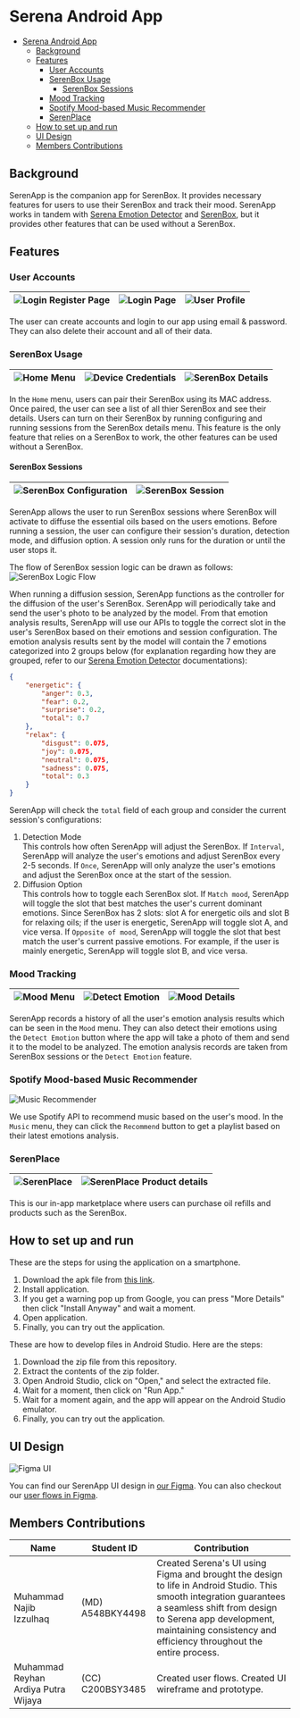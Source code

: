 # Serena Android App

- [Serena Android App](#serena-android-app)
  - [Background](#background)
  - [Features](#features)
    - [User Accounts](#user-accounts)
    - [SerenBox Usage](#serenbox-usage)
      - [SerenBox Sessions](#serenbox-sessions)
    - [Mood Tracking](#mood-tracking)
    - [Spotify Mood-based Music Recommender](#spotify-mood-based-music-recommender)
    - [SerenPlace](#serenplace)
  - [How to set up and run](#how-to-set-up-and-run)
  - [UI Design](#ui-design)
  - [Members Contributions](#members-contributions)

## Background

SerenApp is the companion app for SerenBox. It provides necessary features for users to use their SerenBox and track their mood.
SerenApp works in tandem with [Serena Emotion Detector](https://github.com/Serena-Smart-Home-Smart-Wellbeing/serena-emotion-detector) and [SerenBox](https://github.com/Serena-Smart-Home-Smart-Wellbeing/serena-backend),
but it provides other features that can be used without a SerenBox.

## Features

### User Accounts

| ![Login Register Page](<demo/images/Login Register Page.png>) | ![Login Page](<demo/images/Login Page.png>) | ![User Profile](<demo/images/User Profile.png>)
| :-------------------------------------------------------------: | :-----------------------------------------: | :-------------------------------------------: |

The user can create accounts and login to our app using email & password. They can also
delete their account and all of their data.

### SerenBox Usage

| ![Home Menu](<demo/images/Home Menu.png>) | ![Device Credentials](<demo/images/Device Credentials.png>)| ![SerenBox Details](<demo/images/SerenBox Details.png>) |
| :----------------------------------------: |  :----------------------------------------: |:-----------------------------------------------------: |

In the `Home` menu, users can pair their SerenBox using its MAC address. Once paired, the user can
see a list of all thier SerenBox and see their details. Users can turn on their SerenBox
by running configuring and running sessions from the SerenBox details menu. This feature
is the only feature that relies on a SerenBox to work, the other features can be used
without a SerenBox.

#### SerenBox Sessions

| ![SerenBox Configuration](<demo/images/SerenBox Configuration.png>)  | ![SerenBox Session](<demo/images/SerenBox Session.png>) |
| :-----------------------------------------------------: |:-----------------------------------------------------: |

SerenApp allows the user to run SerenBox sessions where SerenBox will activate to diffuse the essential oils based on the users emotions.
Before running a session, the user can configure their session's duration, detection mode, and diffusion option.
A session only runs for the duration or until the user stops it.

The flow of SerenBox session logic can be drawn as follows:
![SerenBox Logic Flow](<./demo/images/SerenBox Logic Flow.png>)

When running a diffusion session, SerenApp functions as the controller for the diffusion of the user's SerenBox. SerenApp will periodically take and send
the user's photo to be analyzed by the model. From that emotion analysis results, SerenApp will use our APIs to toggle the correct slot in the user's SerenBox based on their emotions and session configuration.
The emotion analysis results sent by the model will contain the 7 emotions categorized into 2 groups below (for explanation regarding
how they are grouped, refer to our [Serena Emotion Detector](https://github.com/Serena-Smart-Home-Smart-Wellbeing/serena-emotion-detector) documentations):

```json
{
    "energetic": {
        "anger": 0.3,
        "fear": 0.2,
        "surprise": 0.2,
        "total": 0.7
    },
    "relax": {
        "disgust": 0.075,
        "joy": 0.075,
        "neutral": 0.075,
        "sadness": 0.075,
        "total": 0.3
    }
}
```

SerenApp will check the `total` field of each group and consider the current session's configurations:

1. Detection Mode  
   This controls how often SerenApp will adjust the SerenBox. If `Interval`, SerenApp will analyze the user's emotions and adjust
   SerenBox every 2-5 seconds. If `Once`, SerenApp will only analyze the user's emotions and adjust the SerenBox once at the start of the session.
2. Diffusion Option  
   This controls how to toggle each SerenBox slot. If `Match mood`, SerenApp will toggle the slot that best matches the user's
   current dominant emotions. Since SerenBox has 2 slots: slot A for energetic oils and slot B for relaxing oils; if the user
   is energetic, SerenApp will toggle slot A, and vice versa. If `Opposite of mood`, SerenApp will toggle the slot that best
   match the user's current passive emotions. For example, if the user is mainly energetic, SerenApp will toggle slot B, and vice versa.

### Mood Tracking

| ![Mood Menu](<demo/images/Mood Menu.png>) | ![Detect Emotion](<demo/images/Detect Emotion.png>) | ![Mood Details](<demo/images/Mood Details.png>) |
| :----------------------------------------------: |:---------------------------------------------------: | :----------------------------------------------: |

SerenApp records a history of all the user's emotion analysis results which can be seen
in the `Mood` menu. They can also detect their emotions using the `Detect Emotion` button
where the app will take a photo of them and send it to the model to be analyzed. The emotion
analysis records are taken from SerenBox sessions or the `Detect Emotion` feature.

### Spotify Mood-based Music Recommender

![Music Recommender](<demo/images/Music Recommender.png>)

We use Spotify API to recommend music based on the user's mood.
In the `Music` menu, they can click the `Recommend` button to get a playlist
based on their latest emotions analysis.

### SerenPlace

| ![SerenPlace](<demo/images/SerenPlace.png>) | ![SerenPlace Product details](<demo/images/SerenPlace Product details.png>) |
| :------------------------------------------: | :--------------------------------------------------------------------------: |

This is our in-app marketplace where users can purchase oil refills and products such as
the SerenBox.

## How to set up and run

These are the steps for using the application on a smartphone.

1. Download the apk file from [this link](https://drive.google.com/drive/folders/1Jr4M0aGxm2_mq6haQafRH213LsgLEl6M?usp=sharing).
2. Install application.
3. If you get a warning pop up from Google, you can press "More Details" then click "Install Anyway" and wait a moment.
4. Open application.
5. Finally, you can try out the application.

These are how to develop files in Android Studio. Here are the steps:

1. Download the zip file from this repository.
2. Extract the contents of the zip folder.
3. Open Android Studio, click on "Open," and select the extracted file.
4. Wait for a moment, then click on "Run App."
5. Wait for a moment again, and the app will appear on the Android Studio emulator.
6. Finally, you can try out the application.

## UI Design

![Figma UI](<demo/images/Figma UI.png>)

You can find our SerenApp UI design in [our Figma](https://www.figma.com/file/7eJ2fFyhpNZMCJ2XAalyCZ/SerenApp-UI?type=design&node-id=4%3A15&mode=design&t=co9Pr4qD6Svtu1Vv-1). You can
also checkout our [user flows in Figma](https://www.figma.com/file/xAC1bh7b1L6UA2HKhs9GCs/User-Flow-Serena?type=whiteboard&t=nloHfc7m7CqoyQLy-1).

## Members Contributions

| Name                    | Student ID       | Contribution                                                                                                                                                                                                                                       |
| ----------------------- | ---------------- | -------------------------------------------------------------------------------------------------------------------------------------------------------------------------------------------------------------------------------------------------- |
| Muhammad Najib Izzulhaq | (MD) A548BKY4498 | Created Serena's UI using Figma and brought the design to life in Android Studio. This smooth integration guarantees a seamless shift from design to Serena app development, maintaining consistency and efficiency throughout the entire process. |
|      Muhammad Reyhan Ardiya Putra Wijaya      | (CC) C200BSY3485 | Created user flows. Created UI wireframe and prototype. |
